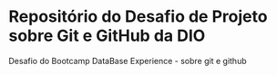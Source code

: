 # Repositório do Desafio de Projeto sobre Git e GitHub da DIO
Desafio do Bootcamp DataBase Experience - sobre git e github
